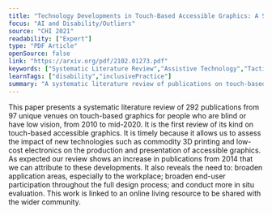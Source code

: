 ```yaml
---
title: "Technology Developments in Touch-Based Accessible Graphics: A Systematic Review of Research 2010-2020"
focus: "AI and Disability/Outliers"
source: "CHI 2021"
readability: ["Expert"]
type: "PDF Article"
openSource: false
link: "https://arxiv.org/pdf/2102.01273.pdf"
keywords: ["Systematic Literature Review","Assistive Technology","Tactile Graphics","Blind","Low Vision"]
learnTags: ["disability","inclusivePractice"]
summary: "A systematic literature review of publications on touch-based graphics for people who are blind or have low vision. "
---
```

This paper presents a systematic literature review of 292 publications from 97 unique venues on touch-based graphics for people who are blind or have low vision, from 2010 to mid-2020. It is the first review of its kind on touch-based accessible  graphics. It is timely because it allows us to assess the impact of new technologies such as commodity 3D printing and low-cost electronics on the production and presentation of accessible graphics. As expected our review shows an increase in publications from 2014 that we can attribute to these developments. It also reveals the need to: broaden application areas, especially to the workplace; broaden end-user participation throughout the full design process; and conduct more in situ evaluation. This work is linked to an online living resource to be shared with the wider community.

